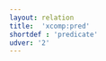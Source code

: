 ```yaml
---
layout: relation
title:  'xcomp:pred'
shortdef : 'predicate'
udver: '2'
---
```

<!-- Interlanguage links updated Út zář 29 20:32:03 CEST 2020 -->
